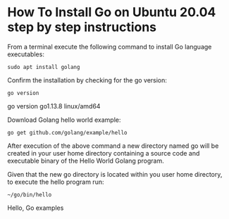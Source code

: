 # How To Install Go on Ubuntu 20.04 step by step instructions

From a terminal execute the following command to install Go language executables:
```
sudo apt install golang
```
Confirm the installation by checking for the go version:
```
go version
```

go version go1.13.8 linux/amd64


Download Golang hello world example:
```
go get github.com/golang/example/hello
```

After execution of the above command a new directory named go will be created in your user home directory containing a source code and executable binary of the Hello World Golang program.

Given that the new go directory is located within you user home directory, to execute the hello program run:
```
~/go/bin/hello
```
Hello, Go examples